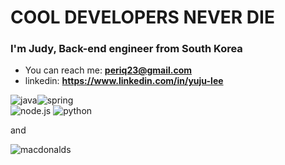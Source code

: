 <h1>COOL DEVELOPERS NEVER DIE</h1>
<h3>I'm Judy, Back-end engineer from South Korea</h3>


- You can reach me: **periq23@gmail.com**
- linkedin: **https://www.linkedin.com/in/yuju-lee**

![java](https://img.shields.io/badge/Java-ED8B00?style=for-the-badge&logo=openjdk&logoColor=white)![spring](https://img.shields.io/badge/Spring-6DB33F?style=for-the-badge&logo=spring&logoColor=white) <br>![node.js](https://img.shields.io/badge/Node.js-43853D?style=for-the-badge&logo=node.js&logoColor=white) ![python](https://img.shields.io/badge/Python-14354C?style=for-the-badge&logo=python&logoColor=white) <br>

and

![macdonalds](https://img.shields.io/badge/McDonald's-FBC817?style=for-the-badge&logo=McDonald's&logoColor=white)

